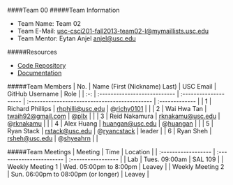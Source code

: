 ####Team 00
#####Team Information

  + Team Name: Team 02
  + Team E-Mail: usc-csci201-fall2013-team02-l@mymaillists.usc.edu
  + Team Mentor: Eytan Anjel <anjel@usc.edu>

#####Resources

  + [Code Repository](https://github.com/usc-csci201-fall2013/team02)
  + [Documentation](https://github.com/usc-csci201-fall2013/team02/wiki)

#####Team Members
| No. | Name (First (Nickname) Last) |       USC Email       |                GitHub Username                |      Role      |
| :-: | :--------------------------- | :-------------------- | :-------------------------------------------- | :------------- |
|  1  | Richard Phillips     | rhphilli@usc.edu          | @[richy0101](https://github.com/richy0101)    |                |
|  2  | Wai Hwa Tan                  | twaih92@gmail.com       | @[pllx](https://github.com/pllx)        |                |
|  3  | Reid Nakamura                | rknakamu@usc.edu       | @[rknakamu](https://github.com/[rknakamu)           |                |
|  4  | Alex Huang                   | huangan@usc.edu            | @[huangan](https://github.com/huangan)        |          |
|  5  | Ryan Stack          | rstack@usc.edu       | @[ryancstack](https://github.com/ryancstack)        | leader |
|  6  | Ryan Sheh                  | rsheh@usc.edu      | @[shyeahrn](https://github.com/shyeahrn)      |              |

#####Team Meetings
|       Meeting       |           Time           |      Location      |
| :------------------ | :----------------------- | :----------------- |
| Lab                 | Tues. 09:00am             | SAL 109            |
| Weekly Meeting 1    | Wed. 05:00pm to 8:00pm  | Leavey            |
| Weekly Meeting 2    | Sun. 06:00pm to 08:00pm (or longer)  | Leavey           |
